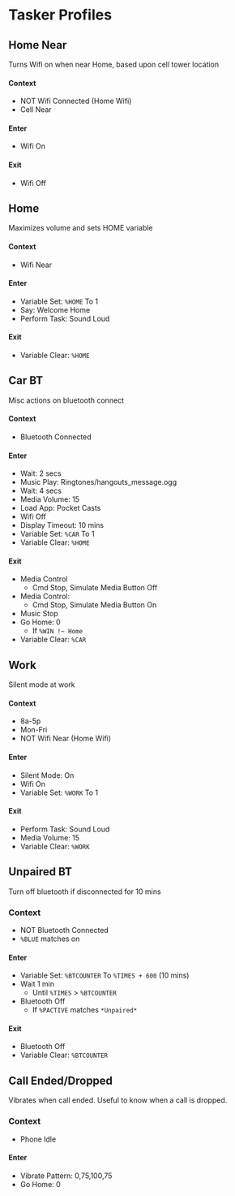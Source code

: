 # Tasker Profiles

## Home Near
Turns Wifi on when near Home, based upon cell tower location
#### Context
- NOT Wifi Connected (Home Wifi)
- Cell Near

#### Enter
- Wifi On

#### Exit
- Wifi Off

## Home
Maximizes volume and sets HOME variable
#### Context
- Wifi Near

#### Enter
- Variable Set: `%HOME` To 1
- Say: Welcome Home
- Perform Task: Sound Loud

#### Exit
- Variable Clear: `%HOME`

## Car BT
Misc actions on bluetooth connect
#### Context
- Bluetooth Connected

#### Enter
- Wait: 2 secs
- Music Play: Ringtones/hangouts_message.ogg
- Wait: 4 secs
- Media Volume: 15
- Load App: Pocket Casts
- Wifi Off
- Display Timeout: 10 mins
- Variable Set: `%CAR` To 1
- Variable Clear: `%HOME`

#### Exit
- Media Control
    + Cmd Stop, Simulate Media Button Off
- Media Control: 
    + Cmd Stop, Simulate Media Button On
- Music Stop
- Go Home: 0
    + If `%WIN !~ Home`
- Variable Clear: `%CAR`

## Work
Silent mode at work
#### Context
- 8a-5p
- Mon-Fri
- NOT Wifi Near (Home Wifi)

#### Enter
- Silent Mode: On
- Wifi On
- Variable Set: `%WORK` To 1

#### Exit
- Perform Task: Sound Loud
- Media Volume: 15
- Variable Clear: `%WORK`

## Unpaired BT
Turn off bluetooth if disconnected for 10 mins
### Context
- NOT Bluetooth Connected
- `%BLUE` matches on

#### Enter
- Variable Set: `%BTCOUNTER` To `%TIMES + 600` (10 mins)
- Wait 1 min
    + Until `%TIMES` > `%BTCOUNTER`
- Bluetooth Off
    + If `%PACTIVE` matches `*Unpaired*`

#### Exit
- Bluetooth Off
- Variable Clear: `%BTCOUNTER`

## Call Ended/Dropped
Vibrates when call ended. Useful to know when a call is dropped.
### Context
- Phone Idle

#### Enter
- Vibrate Pattern: 0,75,100,75
- Go Home: 0
